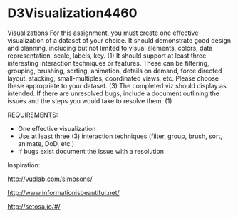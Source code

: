 D3Visualization4460
===================

Visualizations
For this assignment, you must create one effective visualization 
of a dataset of your choice. It should demonstrate good design 
and planning, including but not limited to visual elements, colors, 
data representation, scale, labels, key. (1) It should support at 
least three interesting interaction techniques or features. These 
can be filtering, grouping, brushing, sorting, animation, details on 
demand, force directed layout, stacking, small-multiples, 
coordinated views, etc. Please choose these appropriate to your dataset. (3) The completed viz should display as intended. If 
there are unresolved bugs, include a document outlining the 
issues and the steps you would take to resolve them. (1)

REQUIREMENTS:
* One effective visualization
* Use at least three (3) interaction techniques (filter, group, brush, sort, animate, DoD, etc.)
* If bugs exist document the issue with a resolution

Inspiration:

http://vudlab.com/simpsons/

http://www.informationisbeautiful.net/

http://setosa.io/#/
